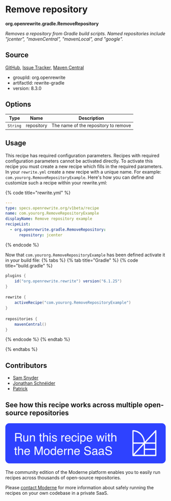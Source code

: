 # Remove repository

**org.openrewrite.gradle.RemoveRepository**

_Removes a repository from Gradle build scripts. Named repositories include "jcenter", "mavenCentral", "mavenLocal", and "google"._

## Source

[GitHub](https://github.com/openrewrite/rewrite/blob/main/rewrite-gradle/src/main/java/org/openrewrite/gradle/RemoveRepository.java), [Issue Tracker](https://github.com/openrewrite/rewrite/issues), [Maven Central](https://central.sonatype.com/artifact/org.openrewrite/rewrite-gradle/8.3.0/jar)

* groupId: org.openrewrite
* artifactId: rewrite-gradle
* version: 8.3.0

## Options

| Type | Name | Description |
| -- | -- | -- |
| `String` | repository | The name of the repository to remove |


## Usage

This recipe has required configuration parameters. Recipes with required configuration parameters cannot be activated directly. To activate this recipe you must create a new recipe which fills in the required parameters. In your `rewrite.yml` create a new recipe with a unique name. For example: `com.yourorg.RemoveRepositoryExample`.
Here's how you can define and customize such a recipe within your rewrite.yml:

{% code title="rewrite.yml" %}
```yaml
---
type: specs.openrewrite.org/v1beta/recipe
name: com.yourorg.RemoveRepositoryExample
displayName: Remove repository example
recipeList:
  - org.openrewrite.gradle.RemoveRepository:
      repository: jcenter
```
{% endcode %}

Now that `com.yourorg.RemoveRepositoryExample` has been defined activate it in your build file:
{% tabs %}
{% tab title="Gradle" %}
{% code title="build.gradle" %}
```groovy
plugins {
    id("org.openrewrite.rewrite") version("6.1.25")
}

rewrite {
    activeRecipe("com.yourorg.RemoveRepositoryExample")
}

repositories {
    mavenCentral()
}
```
{% endcode %}
{% endtab %}

{% endtabs %}

## Contributors
* [Sam Snyder](mailto:sam@moderne.io)
* [Jonathan Schnéider](mailto:jkschneider@gmail.com)
* [Patrick](mailto:patway99@gmail.com)


## See how this recipe works across multiple open-source repositories

[![Moderne Link Image](/.gitbook/assets/ModerneRecipeButton.png)](https://app.moderne.io/recipes/org.openrewrite.gradle.RemoveRepository)

The community edition of the Moderne platform enables you to easily run recipes across thousands of open-source repositories.

Please [contact Moderne](https://moderne.io/product) for more information about safely running the recipes on your own codebase in a private SaaS.
